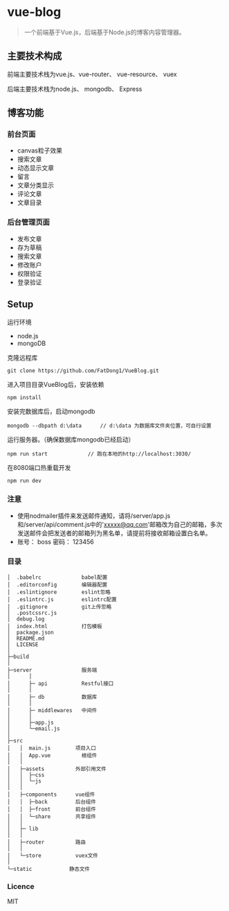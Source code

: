 # vue-blog

> 一个前端基于Vue.js，后端基于Node.js的博客内容管理器。

## 主要技术构成
前端主要技术栈为vue.js、vue-router、 vue-resource、 vuex

后端主要技术栈为node.js、 mongodb、 Express

## 博客功能
### 前台页面
- canvas粒子效果
- 搜索文章
- 动态显示文章
- 留言
- 文章分类显示
- 评论文章
- 文章目录

### 后台管理页面
- 发布文章
- 存为草稿
- 搜索文章
- 修改账户
- 权限验证
- 登录验证

## Setup

运行环境
- node.js
- mongoDB

克隆远程库
```
git clone https://github.com/FatDong1/VueBlog.git
```
进入项目目录VueBlog后，安装依赖
```
npm install
```
安装完数据库后，启动mongodb
```
mongodb --dbpath d:\data      // d:\data 为数据库文件夹位置，可自行设置
```
运行服务器。（确保数据库mongodb已经启动）
```
npm run start             // 跑在本地的http://localhost:3030/
```
在8080端口热重载开发
```
npm run dev
```

### 注意
- 使用nodmailer插件来发送邮件通知，请将/server/app.js和/server/api/comment.js中的'xxxxx@qq.com'邮箱改为自己的邮箱，多次发送邮件会把发送者的邮箱列为黑名单，请提前将接收邮箱设置白名单。
- 账号： boss    密码： 123456

### 目录
```
│  .babelrc             babel配置
│  .editorconfig        编辑器配置
│  .eslintignore        eslint忽略
│  .eslintrc.js         eslintrc配置
│  .gitignore           git上传忽略
│  .postcssrc.js
│  debug.log
│  index.html           打包模板
│  package.json
│  README.md
│  LICENSE
│
├─build
│
├─server                服务端
│      │
│      ├─ api           Restful接口
│      │
│      ├─ db            数据库
│      │
│      ├─ middlewares   中间件
│      │
│      ├─app.js
│      └─email.js
│
├─src
│   │  main.js        项目入口
│   │  App.vue          根组件
│   │
│   ├─assets          外部引用文件
│   │  ├─css
│   │  └─js
│   │
│   ├─components      vue组件
│   │  ├─back         后台组件
│   │  ├─front        前台组件
│   │  └─share        共享组件
│   │
│   ├─ lib
│   │
│   ├─router          路由
│   │
│   └─store           vuex文件
│
└─static            静态文件
```

### Licence
MIT

